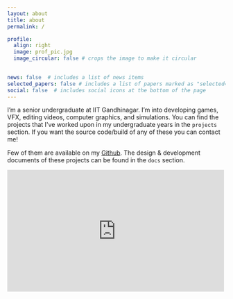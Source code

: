 ```yaml
---
layout: about
title: about
permalink: /

profile:
  align: right
  image: prof_pic.jpg
  image_circular: false # crops the image to make it circular
  

news: false  # includes a list of news items
selected_papers: false # includes a list of papers marked as "selected={true}"
social: false  # includes social icons at the bottom of the page
---
```


I’m a senior undergraduate at IIT Gandhinagar. I’m into developing games, VFX, editing videos, computer graphics, and simulations. You can find the projects that I've worked upon in my undergraduate years in the `projects` section. If you want the source code/build of any of these you can contact me!

Few of them are available  on my [Github](https://github.com/aniketrajnish). The design & development documents of these projects can be found in the `docs` section.

<iframe width="500" height="281" src="https://www.youtube.com/embed/dQw4w9WgXcQ" title="RICKROLLED" frameborder="0" allow="accelerometer; autoplay; clipboard-write; encrypted-media; gyroscope; picture-in-picture" allowfullscreen></iframe>
